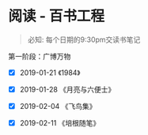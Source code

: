 # 阅读 - 百书工程

> 必知: 每个日期的9:30pm交读书笔记

第一阶段：广博万物

- [x] 2019-01-21 《1984》

- [x] 2019-01-28 《月亮与六便士》

- [x] 2019-02-04 《飞鸟集》

- [x] 2019-02-11 《培根随笔》
